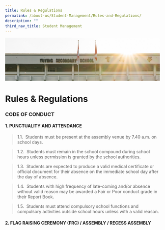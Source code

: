 ```yaml
---
title: Rules & Regulations
permalink: /about-us/Student-Management/Rules-and-Regulations/
description: ""
third_nav_title: Student Management
---
```

![](/images/AboutUs.jpg)

Rules & Regulations
===================


### **CODE OF CONDUCT**

  

#### **1\. PUNCTUALITY AND ATTENDANCE**


> 1.1.  Students must be present at the assembly venue by 7.40 a.m. on school days.

  

> 1.2.  Students must remain in the school compound during school hours unless permission is granted by the school authorities.

  

> 1.3.  Students are expected to produce a valid medical certificate or official document for their absence on the immediate school day after the day of absence.

  

> 1.4.  Students with high frequency of late-coming and/or absence without valid reason may be awarded a Fair or Poor conduct grade in their Report Book.

  

> 1.5.  Students must attend compulsory school functions and compulsory activities outside school hours unless with a valid reason.


#### **2\. FLAG RAISING CEREMONY (FRC) / ASSEMBLY / RECESS ASSEMBLY**